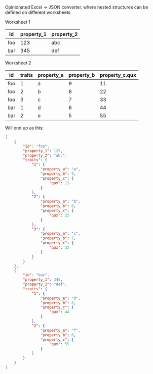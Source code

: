Opinionated Excel -> JSON converter, where nested structures can be defined on different worksheets.

Worksheet 1

| id            | property_1       | property_2    |
| ------------- | ---------------- | ------------- |
| foo           | 123              | abc           |
| bar           | 345              | def           |

Worksheet 2

| id            | traits        | property_a    | property_b    | property_c.qux  |
| ------------- | ------------- | ------------- | ------------- | --------------- |
| foo           | 1             | a             | 9             | 11              |
| foo           | 2             | b             | 8             | 22              |
| foo           | 3             | c             | 7             | 33              |
| bar           | 1             | d             | 6             | 44              |
| bar           | 2             | e             | 5             | 55              |

Will end up as this:

```json
[
    {
        "id": "foo",
        "property_1": 123,
        "property_2": "abc",
        "traits": {
            "1": {
                "property_a": "a",
                "property_b": 9,
                "property_c": {
                    "qux": 11
                }
            },
            "2": {
                "property_a": "b",
                "property_b": 8,
                "property_c": {
                    "qux": 22
                }
            },
            "3": {
                "property_a": "c",
                "property_b": 7,
                "property_c": {
                    "qux": 33
                }
            }
        }
    },
    {
        "id": "bar",
        "property_1": 345,
        "property_2": "def",
        "traits": {
            "1": {
                "property_a": "d",
                "property_b": 6,
                "property_c": {
                    "qux": 44
                }
            },
            "2": {
                "property_a": "f",
                "property_b": 6,
                "property_c": {
                    "qux": 55
                }
            }
        }
    }
]
```

